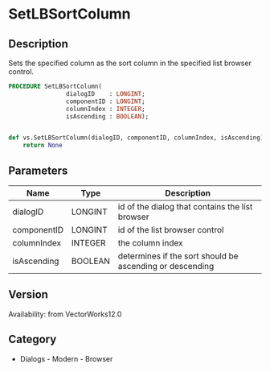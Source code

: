 # SetLBSortColumn

## Description
Sets the specified column as the sort column in the specified list browser control.

```pascal
PROCEDURE SetLBSortColumn(
				dialogID    : LONGINT;
				componentID : LONGINT;
				columnIndex : INTEGER;
				isAscending : BOOLEAN);
```

```python

def vs.SetLBSortColumn(dialogID, componentID, columnIndex, isAscending):
    return None
```

## Parameters
|Name|Type|Description|
|---|---|---|
|dialogID|LONGINT|id of the dialog that contains the list browser|
|componentID|LONGINT|id of the list browser control|
|columnIndex|INTEGER|the column index|
|isAscending|BOOLEAN|determines if the sort should be ascending or descending|

## Version
Availability: from VectorWorks12.0
## Category
* Dialogs - Modern - Browser

